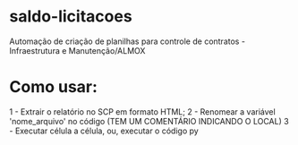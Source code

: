 # saldo-licitacoes
Automação de criação de planilhas para controle de contratos - Infraestrutura e Manutenção/ALMOX
# Como usar:
1 - Extrair o relatório no SCP em formato HTML;
2 - Renomear a variável 'nome_arquivo' no código (TEM UM COMENTÁRIO INDICANDO O LOCAL)
3 - Executar célula a célula, ou, executar o código py
